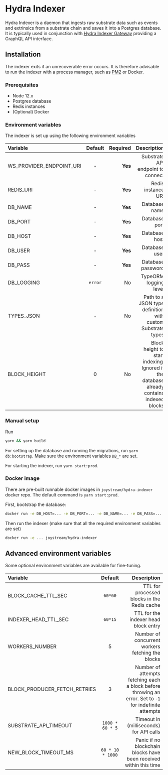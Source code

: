 # Hydra Indexer

Hydra Indexer is a daemon that ingests raw substrate data such as events and extrinsics from a substrate chain and saves it into a Postgres database. It is typically used in conjunction with [Hydra Indexer Gateway](hydra-indexer-gateway.md) providing a GraphQL API interface.

## Installation

The indexer exits if an unrecoverable error occurs. It is therefore advisable to run the indexer with a process manager, such as [PM2](https://pm2.keymetrics.io/) or Docker.

### Prerequisites

* Node 12.x
* Postgres database
* Redis instances
* \(Optional\) Docker

### Environment variables

The indexer is set up using the following environment variables

| Variable | Default | Required | Description |
| :--- | :---: | ---: | ---: |
| WS\_PROVIDER\_ENDPOINT\_URI | - | **Yes** | Substrate API endpoint to connect |
| REDIS\_URI | - | **Yes** | Redis instance URI |
| DB\_NAME | - | **Yes** | Database name |
| DB\_PORT | - | **Yes** | Database port |
| DB\_HOST | - | **Yes** | Database host |
| DB\_USER | - | **Yes** | Database user |
| DB\_PASS | - | **Yes** | Database password |
| DB\_LOGGING | `error` | No | TypeORM logging level |
| TYPES\_JSON | - | No | Path to a JSON type definition with custom Substrate types |
| BLOCK\_HEIGHT | 0 | No | Block height to start indexing. Ignored if the database already contains indexed blocks |

### Manual setup

Run

```bash
yarn && yarn build
```

For setting up the database and running the migrations, run `yarn db:bootstrap`. Make sure the environment variables `DB_*` are set.

For starting the indexer, run `yarn start:prod`.

### Docker image

There are pre-built runnable docker images in `joystream/hydra-indexer` docker repo. The default command is `yarn start:prod`.

First, bootstrap the database:

```bash
docker run -e DB_HOST=... -e DB_PORT=... -e DB_NAME=... -e DB_PASS=... -e DB_USER=... joystream/hydra-indexer sh -c 'yarn db:bootstrap'
```

Then run the indexer \(make sure that all the required environment variables are set\)

```bash
docker run -e ... joystream/hydra-indexer
```

## Advanced environment variables

Some optional environment variables are available for fine-tuning.

| Variable | Default | Description |
| :--- | :---: | ---: |
| BLOCK\_CACHE\_TTL\_SEC | `60*60` | TTL for processed blocks in the Redis cache |
| INDEXER\_HEAD\_TTL\_SEC | `60*15` | TTL for the indexer head block entry |
| WORKERS\_NUMBER | 5 | Number of concurrent workers fetching the blocks |
| BLOCK\_PRODUCER\_FETCH\_RETRIES | 3 | Number of attempts fetching each a block before throwing an error. Set to `-1` for indefinite attempts |
| SUBSTRATE\_API\_TIMEOUT | `1000 * 60 * 5` | Timeout in \(milliseconds\) for API calls |
| NEW\_BLOCK\_TIMEOUT\_MS | `60 * 10 * 1000` | Panic if no blockchain blocks have been received within this time |

